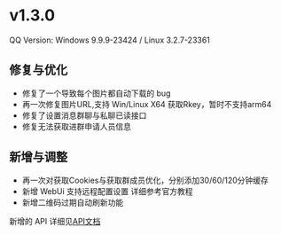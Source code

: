 # v1.3.0

QQ Version: Windows 9.9.9-23424 / Linux 3.2.7-23361

## 修复与优化
* 修复了一个导致每个图片都自动下载的 bug
* 再一次修复图片URL,支持 Win/Linux X64 获取Rkey，暂时不支持arm64
* 修复了设置消息群聊与私聊已读接口
* 修复无法获取进群申请人员信息
## 新增与调整
* 再一次对获取Cookies与获取群成员优化，分别添加30/60/120分钟缓存
* 新增 WebUi 支持远程配置设置 详细参考官方教程
* 新增二维码过期自动刷新功能

新增的 API 详细见[API文档](https://napneko.github.io/zh-CN/develop/extends_api)
